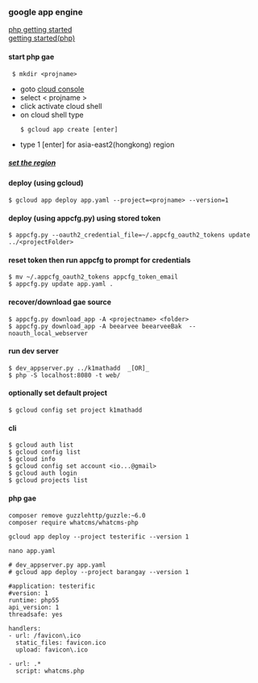 ### google app engine 
 [php getting started](https://cloud.google.com/appengine/docs/flexible/php/quickstart)    
 [getting started(php)](https://cloud.google.com/php/getting-started/hello-world)

#### start php gae
```
 $ mkdir <projname>
```  
  - goto [cloud console](https://console.cloud.google.com) 
  - select &lt; projname &gt;
  - click activate cloud shell
  - on cloud shell type  
    ```  
    $ gcloud app create [enter]
    ```  
  - type 1 [enter] for asia-east2(hongkong) region

##### [set the region](https://cloud.google.com/appengine/docs/locations) 

#### deploy (using gcloud)
  ```
  $ gcloud app deploy app.yaml --project=<projname> --version=1
  ```
#### deploy (using appcfg.py) using stored token
  ```
  $ appcfg.py --oauth2_credential_file=~/.appcfg_oauth2_tokens update ../<projectFolder>  
  ```
#### reset token then run appcfg to prompt for credentials
  ```
  $ mv ~/.appcfg_oauth2_tokens appcfg_token_email
  $ appcfg.py update app.yaml .
  ```
#### recover/download gae source
  ```
  $ appcfg.py download_app -A <projectname> <folder>
  $ appcfg.py download_app -A beearvee beearveeBak  --noauth_local_webserver
  ```

#### run dev server
  ```
  $ dev_appserver.py ../k1mathadd  _[OR]_   
  $ php -S localhost:8080 -t web/
  ```
#### optionally set default project 
  ```
  $ gcloud config set project k1mathadd
  ```
#### cli
  ```
  $ gcloud auth list
  $ gcloud config list
  $ gcloud info
  $ gcloud config set account <io...@gmail>
  $ gcloud auth login
  $ gcloud projects list
  ```

#### php gae
 ```
 composer remove guzzlehttp/guzzle:~6.0
 composer require whatcms/whatcms-php

 gcloud app deploy --project testerific --version 1

 nano app.yaml
 ```  
  ```
  # dev_appserver.py app.yaml
  # gcloud app deploy --project barangay --version 1

  #application: testerific
  #version: 1
  runtime: php55
  api_version: 1
  threadsafe: yes

  handlers:
  - url: /favicon\.ico
    static_files: favicon.ico
    upload: favicon\.ico

  - url: .*
    script: whatcms.php
  ```